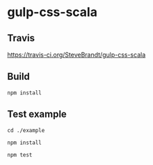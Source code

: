 # gulp-css-scala

## Travis
https://travis-ci.org/SteveBrandt/gulp-css-scala

## Build
`npm install`

## Test example
`cd ./example`

`npm install`

`npm test`
